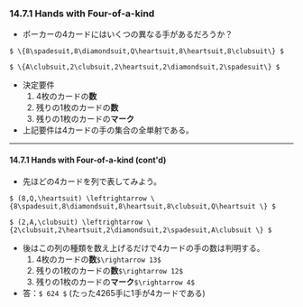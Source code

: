 ### 14.7.1 Hands with Four-of-a-kind

* ポーカーの4カードにはいくつの異なる手があるだろうか？

`$ \{8\spadesuit,8\diamondsuit,Q\heartsuit,8\heartsuit,8\clubsuit\} $`

`$ \{A\clubsuit,2\clubsuit,2\heartsuit,2\diamondsuit,2\spadesuit\} $`

* 決定要件
  1. 4枚のカードの**数**
  1. 残りの1枚のカードの**数**
  1. 残りの1枚のカードの**マーク**
* 上記要件は4カードの手の集合の全単射である。

---

#### 14.7.1 Hands with Four-of-a-kind (cont'd)

* 先ほどの4カードを列で表してみよう。

`$ (8,Q,\heartsuit) \leftrightarrow \{8\spadesuit,8\diamondsuit,8\heartsuit,8\clubsuit,Q\heartsuit \} $`

`$ (2,A,\clubsuit) \leftrightarrow \{2\clubsuit,2\heartsuit,2\diamondsuit,2\spadesuit,A\clubsuit \} $`

* 後はこの列の種類を数え上げるだけで4カードの手の数は判明する。
  1. 4枚のカードの**数**`$\rightarrow 13$`
  1. 残りの1枚のカードの**数**`$\rightarrow 12$`
  1. 残りの1枚のカードの**マーク**`$\rightarrow 4$`
* 答：`$ 624 $` (たった4265手に1手が4カードである)
